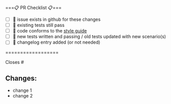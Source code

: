 <!--
Hi, and thanks for contributing to Excalibur!
Before you go any further, please read our contributing guide: https://github.com/excaliburjs/Excalibur/blob/main/.github/CONTRIBUTING.md
especially the "Submitting Changes" section:
https://github.com/excaliburjs/Excalibur/blob/main/.github/CONTRIBUTING.md#submitting-changes
---
A quick summary checklist is included below for convenience:
-->

===:clipboard: PR Checklist :clipboard:===

- [ ] :pushpin: issue exists in github for these changes
- [ ] :microscope: existing tests still pass
- [ ] :see_no_evil: code conforms to the [style guide](https://github.com/excaliburjs/Excalibur/blob/main/STYLEGUIDE.md)
- [ ] :triangular_ruler: new tests written and passing / old tests updated with new scenario(s)
- [ ] :page_facing_up: changelog entry added (or not needed)

==================

<!-- If you're closing an issue with this pull request, or contributing a significant change, please include your changes in the appropriate section of CHANGELOG.md as outlined in https://github.com/excaliburjs/Excalibur/blob/main/.github/CONTRIBUTING.md#creating-a-pull-request. -->

<!--Please format your pull request title according to our commit message styleguide: https://github.com/excaliburjs/Excalibur/blob/main/.github/CONTRIBUTING.md#commit-messages -->

<!-- Thanks again! -->

<!--------------------------------------------------------------------------------------------->

Closes #

## Changes:

- change 1
- change 2
